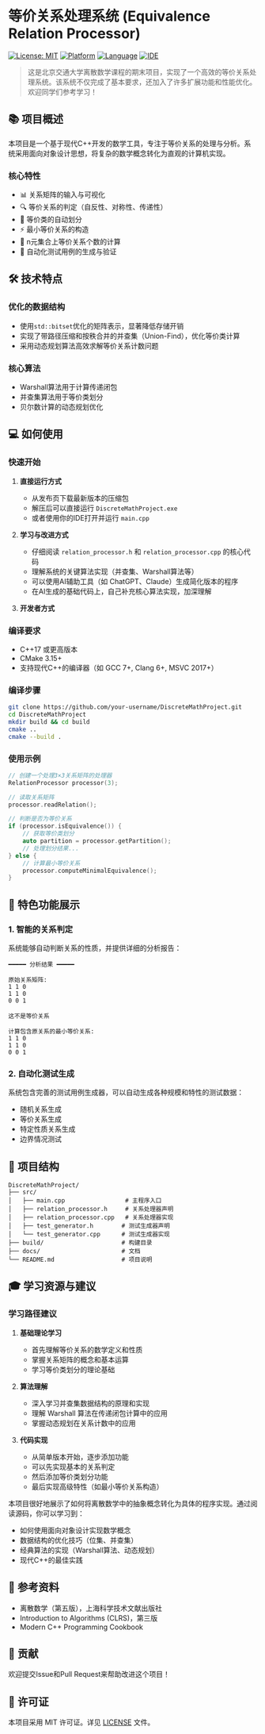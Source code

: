 # 等价关系处理系统 (Equivalence Relation Processor)

[![License: MIT](https://img.shields.io/badge/License-MIT-yellow.svg)](https://opensource.org/licenses/MIT)
[![Platform](https://img.shields.io/badge/platform-Windows%20%7C%20Linux%20%7C%20macOS-blue)]()
[![Language](https://img.shields.io/badge/language-C%2B%2B17-blue.svg)]()
[![IDE](https://img.shields.io/badge/IDE-CLion-black)]()

> 这是北京交通大学离散数学课程的期末项目，实现了一个高效的等价关系处理系统。该系统不仅完成了基本要求，还加入了许多扩展功能和性能优化。欢迎同学们参考学习！

## 📚 项目概述

本项目是一个基于现代C++开发的数学工具，专注于等价关系的处理与分析。系统采用面向对象设计思想，将复杂的数学概念转化为直观的计算机实现。

### 核心特性

- 📊 关系矩阵的输入与可视化
- 🔍 等价关系的判定（自反性、对称性、传递性）
- 🎯 等价类的自动划分
- ⚡ 最小等价关系的构造
- 🧮 n元集合上等价关系个数的计算
- 🔬 自动化测试用例的生成与验证

## 🛠️ 技术特点

### 优化的数据结构
- 使用`std::bitset`优化的矩阵表示，显著降低存储开销
- 实现了带路径压缩和按秩合并的并查集（Union-Find），优化等价类计算
- 采用动态规划算法高效求解等价关系计数问题

### 核心算法
- Warshall算法用于计算传递闭包
- 并查集算法用于等价类划分
- 贝尔数计算的动态规划优化

## 💻 如何使用

### 快速开始

1. **直接运行方式**
   - 从发布页下载最新版本的压缩包
   - 解压后可以直接运行 `DiscreteMathProject.exe`
   - 或者使用你的IDE打开并运行 `main.cpp`

2. **学习与改进方式**
   - 仔细阅读 `relation_processor.h` 和 `relation_processor.cpp` 的核心代码
   - 理解系统的关键算法实现（并查集、Warshall算法等）
   - 可以使用AI辅助工具（如 ChatGPT、Claude）生成简化版本的程序
   - 在AI生成的基础代码上，自己补充核心算法实现，加深理解

3. **开发者方式**

### 编译要求
- C++17 或更高版本
- CMake 3.15+
- 支持现代C++的编译器（如 GCC 7+, Clang 6+, MSVC 2017+）

### 编译步骤

```bash
git clone https://github.com/your-username/DiscreteMathProject.git
cd DiscreteMathProject
mkdir build && cd build
cmake ..
cmake --build .
```

### 使用示例

```cpp
// 创建一个处理3×3关系矩阵的处理器
RelationProcessor processor(3);

// 读取关系矩阵
processor.readRelation();

// 判断是否为等价关系
if (processor.isEquivalence()) {
    // 获取等价类划分
    auto partition = processor.getPartition();
    // 处理划分结果...
} else {
    // 计算最小等价关系
    processor.computeMinimalEquivalence();
}
```

## 🌟 特色功能展示

### 1. 智能的关系判定
系统能够自动判断关系的性质，并提供详细的分析报告：
```
━━━━━ 分析结果 ━━━━━

原始关系矩阵:
1 1 0
1 1 0
0 0 1

这不是等价关系

计算包含原关系的最小等价关系:
1 1 0
1 1 0
0 0 1
```

### 2. 自动化测试生成
系统包含完善的测试用例生成器，可以自动生成各种规模和特性的测试数据：
- 随机关系生成
- 等价关系生成
- 特定性质关系生成
- 边界情况测试

## 📝 项目结构

```
DiscreteMathProject/
├── src/
│   ├── main.cpp                 # 主程序入口
│   ├── relation_processor.h     # 关系处理器声明
│   ├── relation_processor.cpp   # 关系处理器实现
│   ├── test_generator.h        # 测试生成器声明
│   └── test_generator.cpp      # 测试生成器实现
├── build/                      # 构建目录
├── docs/                       # 文档
└── README.md                   # 项目说明
```

## 🎓 学习资源与建议

### 学习路径建议

1. **基础理论学习**
   - 首先理解等价关系的数学定义和性质
   - 掌握关系矩阵的概念和基本运算
   - 学习等价类划分的理论基础

2. **算法理解**
   - 深入学习并查集数据结构的原理和实现
   - 理解 Warshall 算法在传递闭包计算中的应用
   - 掌握动态规划在关系计数中的应用

3. **代码实现**
   - 从简单版本开始，逐步添加功能
   - 可以先实现基本的关系判定
   - 然后添加等价类划分功能
   - 最后实现高级特性（如最小等价关系构造）

本项目很好地展示了如何将离散数学中的抽象概念转化为具体的程序实现。通过阅读源码，你可以学习到：

- 如何使用面向对象设计实现数学概念
- 数据结构的优化技巧（位集、并查集）
- 经典算法的实现（Warshall算法、动态规划）
- 现代C++的最佳实践

## 📖 参考资料

- 离散数学（第五版），上海科学技术文献出版社
- Introduction to Algorithms (CLRS)，第三版
- Modern C++ Programming Cookbook

## 🤝 贡献

欢迎提交Issue和Pull Request来帮助改进这个项目！

## 📜 许可证

本项目采用 MIT 许可证。详见 [LICENSE](LICENSE) 文件。
